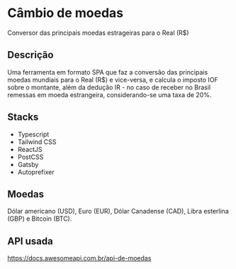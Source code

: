# Câmbio de moedas
Conversor das principais moedas estrageiras para o Real (R$)

## Descrição
Uma ferramenta em formato SPA que faz a conversão das principais moedas mundiais para o Real (R$) e vice-versa, e calcula o imposto IOF sobre o montante, além da dedução IR - no caso de receber no Brasil remessas em moeda estrangeira, considerando-se uma taxa de 20%.

## Stacks
* Typescript
* Tailwind CSS
* ReactJS
* PostCSS 
* Gatsby
* Autoprefixer

## Moedas
Dólar americano (USD), Euro (EUR), Dólar Canadense (CAD), Libra esterlina (GBP) e Bitcoin (BTC).

## API usada
https://docs.awesomeapi.com.br/api-de-moedas
